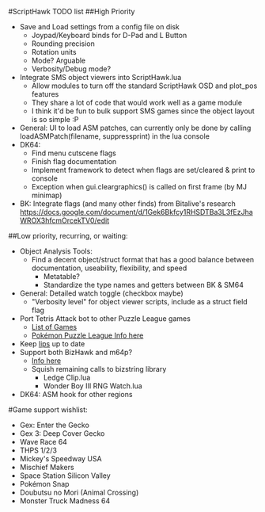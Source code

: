 #ScriptHawk TODO list
##High Priority
- Save and Load settings from a config file on disk
	- Joypad/Keyboard binds for D-Pad and L Button
	- Rounding precision
	- Rotation units
	- Mode? Arguable
	- Verbosity/Debug mode?
- Integrate SMS object viewers into ScriptHawk.lua
	- Allow modules to turn off the standard ScriptHawk OSD and plot_pos features
	- They share a lot of code that would work well as a game module
	- I think it'd be fun to bulk support SMS games since the object layout is so simple :P
- General: UI to load ASM patches, can currently only be done by calling loadASMPatch(filename, suppressprint) in the lua console
- DK64:
	- Find menu cutscene flags
	- Finish flag documentation
	- Implement framework to detect when flags are set/cleared & print to console
	- Exception when gui.cleargraphics() is called on first frame (by MJ minimap)
- BK: Integrate flags (and many other finds) from Bitalive's research https://docs.google.com/document/d/1Gek6Bkfcy1RHSDTBa3L3fEzJhaWROX3hfcmOrcekTV0/edit

##Low priority, recurring, or waiting:
- Object Analysis Tools:
	- Find a decent object/struct format that has a good balance between documentation, useability, flexibility, and speed
		- Metatable?
		- Standardize the type names and getters between BK & SM64
- General: Detailed watch toggle (checkbox maybe)
	- "Verbosity level" for object viewer scripts, include as a struct field flag
- Port Tetris Attack bot to other Puzzle League games
	- [List of Games](http://www.speedrun.com/puzzle_league)
	- [Pokémon Puzzle League Info here](https://github.com/mupen64plus/mupen64plus-user-issues/issues/567)
- Keep [lips](https://github.com/notwa/lips) up to date
- Support both BizHawk and m64p?
	- [Info here](https://github.com/notwa/mm/commit/90d30e218f3128fb130e54bd8662527bdd73f40f)
	- Squish remaining calls to bizstring library
		- Ledge Clip.lua
		- Wonder Boy III RNG Watch.lua
- DK64: ASM hook for other regions

#Game support wishlist:
- Gex: Enter the Gecko
- Gex 3: Deep Cover Gecko
- Wave Race 64
- THPS 1/2/3
- Mickey's Speedway USA
- Mischief Makers
- Space Station Silicon Valley
- Pokémon Snap
- Doubutsu no Mori (Animal Crossing)
- Monster Truck Madness 64